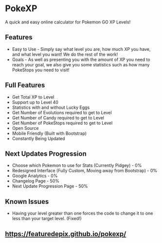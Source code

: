 # PokeXP
A quick and easy online calculator for Pokemon GO XP Levels!

## Features
* Easy to Use - Simply say what level you are, how much XP you have, and what level you want! We do the rest of the work!
* Goals - As well as presenting you with the amount of XP you need to reach your goal, we also give you some statistics such as how many PokeStops you need to visit!

## Full Features
* Get Total XP to Level
* Support up to Level 40
* Statistics with and without Lucky Eggs
* Get Number of Evolutions required to get to Level
* Get Number of Candy required to get to Level
* Get Number of PokeStops required to get to Level
* Open Source
* Mobile Friendly (Built with Bootstrap)
* Constantly Being Updated

## Next Updates Progression
* Choose which Pokemon to use for Stats (Currently Pidgey) - 0%
* Redesigned Interface (Fully Custom, Moving away from Bootstrap) - 0%
* Google Analytics - 0%
* Changelog Page - 50%
* Next Update Progression Page - 50%

## Known Issues
* Having your level greater than one forces the code to change it to one less than your target level. (Fixed!)

## https://featuredepix.github.io/pokexp/
